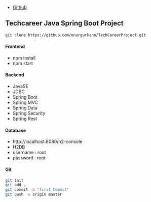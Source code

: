 * [Github](https://github.com/onurgurkann)

## Techcareer Java Spring Boot Project

```sh
git clone https://github.com/onurgurkann/TechCareerProject.git
```

#### Frontend
- npm install
- npm start

#### Backend
- JavaSE
- JDBC
- Spring Boot
- Spring MVC
- Spring Data
- Spring Security
- Spring Rest

#### Database
- http://localhost:8080/h2-console
- H2DB
- username : root
- password : root

#### Git
```sh
git init
git add .
git commit -m "first Commit"
git push -u origin master
```